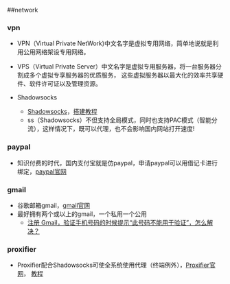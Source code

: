 ##network
### vpn <div id='vpn'></div>
* VPN（Virtual Private NetWork)中文名字是虚拟专用网络，简单地说就是利用公用网络架设专用网络。
* VPS（Virtual Private Server）中文名字是虚拟专用服务器，将一台服务器分割成多个虚拟专享服务器的优质服务，
  这些虚拟服务器以最大化的效率共享硬件、软件许可证以及管理资源。

* Shadowsocks
    * [Shadowsocks](https://github.com/shadowsocks)，[搭建教程](https://www.diycode.cc/topics/738)
    * ss（Shadowsocks）不但支持全局模式，同时也支持PAC模式（智能分流），这样情况下，既可以代理，也不会影响国内网站打开速度!

### paypal <div id='paypal'></div>
* 知识付费的时代，国内支付宝就是仿paypal，申请paypal可以用借记卡进行绑定，[paypal官网](https://www.paypal.com/)

### gmail <div id='gmail'></div>
* 谷歌邮箱gmail，[gmail官网](https://mail.google.com)
* 最好拥有两个或以上的gmail，一个私用一个公用
    * [注册 Gmail，验证手机号码的时候提示“此号码不能用于验证”，怎么解决？](https://www.zhihu.com/question/34834773)

### proxifier <div id='proxifier'></div>
* Proxifier配合Shadowsocks可使全系统使用代理（终端例外），[Proxifier官网](https://www.proxifier.com/download/)，
[教程](http://blackwolfsec.cc/2016/09/19/Proxifier_Shadowshocks/)


